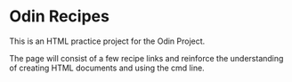 # Odin Recipes
This is an HTML practice project for the Odin Project. 

The page will consist of a few recipe links and reinforce the understanding of creating HTML documents and using the cmd line. 